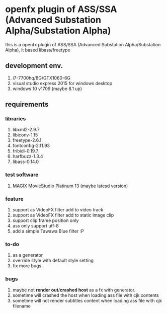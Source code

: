 # openfx plugin of ASS/SSA (Advanced Substation Alpha/Substation Alpha)

 this is a openfx plugin of ASS/SSA (Advanced Substation Alpha/Substation Alpha), 
 it based libass/freetype

## development env.

1. i7-7700hq/8G/GTX1060-6G
1. visual studio express 2015 for windows desktop
1. windows 10 v1709 (maybe 8.1 up)

## requirements

### libraries

1. libxml2-2.9.7
1. libiconv-1.15
1. freetype-2.6.1
1. fontconfig-2.11.93
1. fribidi-0.19.7
1. harfbuzz-1.3.4
1. libass-0.14.0

### test software

1. MAGIX MovieStudio Platinum 13 (maybe latesd version)

### feature

1. support as VideoFX filter add to video track
1. support as VideoFX filter add to static image clip
1. support clip frame position only
1. ass only support utf-8
1. add a simple Tawawa Blue filter :P

### to-do

1. as a generator
1. override style with default style setting
1. fix more bugs

### bugs

1. maybe not **render out**/**crashed host** as a fx with generator.
1. sometime will crashed the host when loading ass file with cjk contents
1. sometime will not render subtitles content when loading ass file with cjk filename
